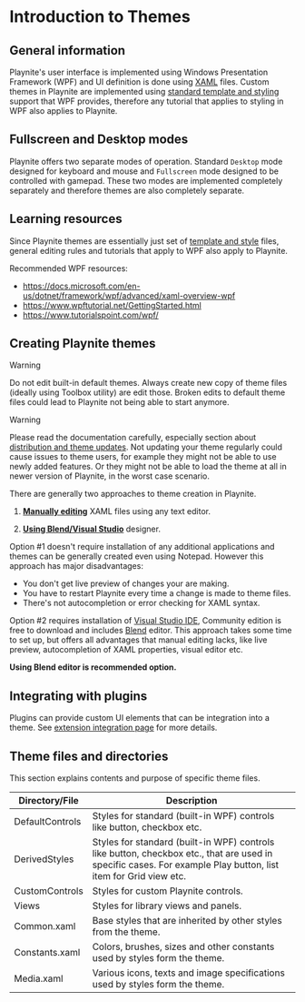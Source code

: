 # Introduction to Themes

General information
---------------------

Playnite's user interface is implemented using Windows Presentation Framework (WPF) and UI definition is done using [XAML](https://docs.microsoft.com/en-us/dotnet/framework/wpf/advanced/xaml-overview-wpf) files. Custom themes in Playnite are implemented using [standard template and styling](https://docs.microsoft.com/en-us/dotnet/framework/wpf/controls/styling-and-templating) support that WPF provides, therefore any tutorial that applies to styling in WPF also applies to Playnite.

Fullscreen and Desktop modes
---------------------

Playnite offers two separate modes of operation. Standard `Desktop` mode designed for keyboard and mouse and `Fullscreen` mode designed to be controlled with gamepad. These two modes are implemented completely separately and therefore themes are also completely separate.

Learning resources
---------------------

Since Playnite themes are essentially just set of [template and style](https://docs.microsoft.com/en-us/dotnet/framework/wpf/controls/styling-and-templating) files, general editing rules and tutorials that apply to WPF also apply to Playnite.

Recommended WPF resources:
* https://docs.microsoft.com/en-us/dotnet/framework/wpf/advanced/xaml-overview-wpf
* https://www.wpftutorial.net/GettingStarted.html
* https://www.tutorialspoint.com/wpf/

Creating Playnite themes
---------------------

> [!WARNING] 
> Do not edit built-in default themes. Always create new copy of theme files (ideally using Toolbox utility) are edit those. Broken edits to default theme files could lead to Playnite not being able to start anymore.

> [!WARNING] 
> Please read the documentation carefully, especially section about [distribution and theme updates](distributionAndUpdates.md). Not updating your theme regularly could cause issues to theme users, for example they might not be able to use newly added features. Or they might not be able to load the theme at all in newer version of Playnite, in the worst case scenario.

There are generally two approaches to theme creation in Playnite.

1. **[Manually editing](manualEditing.md)** XAML files using any text editor.

2. **[Using Blend/Visual Studio](usingDesigner.md)** designer.

Option #1 doesn't require installation of any additional applications and themes can be generally created even using Notepad. However this approach has major disadvantages:
* You don't get live preview of changes your are making.
* You have to restart Playnite every time a change is made to theme files.
* There's not autocompletion or error checking for XAML syntax.

Option #2 requires installation of [Visual Studio IDE](https://visualstudio.microsoft.com/), Community edition is free to download and includes [Blend](https://docs.microsoft.com/en-us/visualstudio/designers/creating-a-ui-by-using-blend-for-visual-studio?view=vs-2019) editor. This approach takes some time to set up, but offers all advantages that manual editing lacks, like live preview, autocompletion of XAML properties, visual editor etc. 

**Using Blend editor is recommended option.**

Integrating with plugins
---------------------

Plugins can provide custom UI elements that can be integration into a theme. See [extension integration page](extensionIntegration.md) for more details.

Theme files and directories
---------------------

This section explains contents and purpose of specific theme files.

| Directory/File | Description |
| -- | -- |
| DefaultControls | Styles for standard (built-in WPF) controls like button, checkbox etc. |
| DerivedStyles | Styles for standard (built-in WPF) controls like button, checkbox etc., that are used in specific cases. For example Play button, list item for Grid view etc. |
| CustomControls | Styles for custom Playnite controls. |
| Views | Styles for library views and panels. |
| Common.xaml | Base styles that are inherited by other styles from the theme. |
| Constants.xaml | Colors, brushes, sizes and other constants used by styles form the theme. |
| Media.xaml | Various icons, texts and image specifications used by styles form the theme.  |